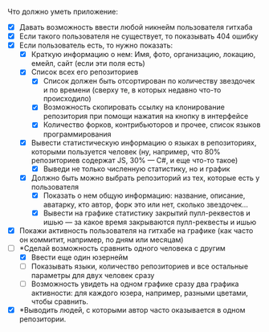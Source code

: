 Что должно уметь приложение:
- [x] Давать возможность ввести любой никнейм пользователя гитхаба
- [x] Если такого пользователя не существует, то показывать 404 ошибку
- [x] Если пользователь есть, то нужно показать:
    - [x] Краткую информацию о нем: Имя, фото, организацию, локацию, емейл, сайт (если эти поля есть)
    - [x] Список всех его репозиториев
      - [x] Список должен быть отсортирован по количеству звездочек и по времени (сверху те, в которых недавно что-то происходило)
      - [x] Возможность скопировать ссылку на клонирование репозитория при помощи нажатия на кнопку в интерфейсе
      - [x] Количество форков, контрибьюторов и прочее, список языков программирования
    - [x] Вывести статистическую информацию о языках в репозиториях, которыми пользуется человек (ну, например, что 80% репозиториев содержат JS, 30% — C#, и еще что-то такое)
      - [x] Выведи не только численную статистику, но и график
    - [x] Должно быть можно выбрать репозиторий из тех, которые есть у пользователя
      - [x] Показать о нем общую информацию: название, описание, аватарку, кто автор, форк это или нет, сколько звездочек…
      - [x] Вывести на графике статистику закрытий пулл-реквестов и ишью — за какое время закрываются пулл-реквесты и ишью
- [x] Покажи активность пользователя на гитхабе на графике (как часто он коммитит, например, по дням или месяцам)
- [ ] \*Сделай возможность сравнить одного человека с другим
  - [x] Ввести еще один юзернейм
  - [ ] Показывать языки, количество репозиториев и все остальные параметры для двух человек сразу
  - [ ] Возможность увидеть на одном графике сразу два графика активности: для каждого юзера, например, разными цветами, чтобы сравнить. 
- [x] \*Выводить людей, с которыми автор часто оказывается в одном репозитории.
